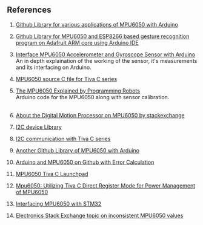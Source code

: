 ## References
1. [Github Library for various applications of MPU6050 with Arduino](https://github.com/jarzebski/Arduino-MPU6050/tree/dev)
2. [Github Library for MPU6050 and ESP8266 based gesture recognition program on Adafruit ARM core using Arduino IDE](https://github.com/cookiestroke/Gesture-Recognition)
3. [Interface MPU6050 Accelerometer and Gyroscope Sensor with Arduino](https://lastminuteengineers.com/mpu6050-accel-gyro-arduino-tutorial/)  
An in depth explaination of the working of the sensor, it's measurements and its interfacing on Arduino.
4. [MPU6050 source C file for Tiva C series](https://github.com/yuvadm/tiva-c/blob/master/sensorlib/mpu6050.c)
5. [The MPU6050 Explained by Programming Robots](https://mjwhite8119.github.io/Robots/mpu6050)  
Arduino code for the MPU6050 along with sensor calibration.
<br> </br>

6. [About the Digital Motion Processor on MPU6050  by stackexchange](https://electronics.stackexchange.com/questions/161291/mpu6050-dmp-values-read#:~:text=The%20code%20executed%20by%20the,3kB%20array%20of%20raw%20bytes.)
7. [I2C device Library](https://github.com/jrowberg/i2cdevlib/tree/master)
8. [I2C communication with Tiva C series](https://microcontrollerslab.com/i2c-communication-tm4c123g-tiva-c-launchpad/)
9. [Another Github Library of MPU6050 with Arduino](https://github.com/ElectronicCats/mpu6050/tree/master)
10. [Arduino and MPU6050 on Github with Error Calculation](https://howtomechatronics.com/tutorials/arduino/arduino-and-mpu6050-accelerometer-and-gyroscope-tutorial/)
11. [MPU6050 Tiva C Launchpad](https://microcontrollerslab.com/mpu6050-gyroscope-accelerometer-sensor-interfacing-with-tm4c123g-tiva-c-launchpad/)
12. [Mpu6050: Utilizing Tiva C Direct Register Mode for Power Management of MPU6050](https://copyprogramming.com/howto/mpu6050-power-management-using-tiva-c-direct-register-mode)
13. [Interfacing MPU6050 with STM32](https://controllerstech.com/how-to-interface-mpu6050-gy-521-with-stm32/)
14. [Electronics Stack Exchange topic on inconsistent MPU6050 values](https://electronics.stackexchange.com/questions/364943/mpu6050-showing-inconsistent-angle-values)
 

